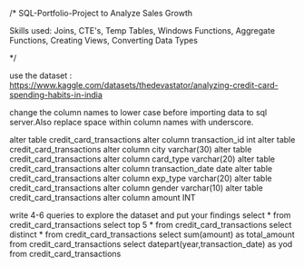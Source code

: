 /*
SQL-Portfolio-Project to Analyze Sales Growth  

Skills used: Joins, CTE's, Temp Tables, Windows Functions, Aggregate Functions, Creating Views, Converting Data Types

*/

use the dataset : https://www.kaggle.com/datasets/thedevastator/analyzing-credit-card-spending-habits-in-india

change the column names to lower case before importing data to sql server.Also replace space within column names with underscore.

alter table credit_card_transactions alter column transaction_id int
alter table credit_card_transactions alter column city varchar(30)
alter table credit_card_transactions alter column card_type varchar(20)
alter table credit_card_transactions alter column transaction_date date
alter table credit_card_transactions alter column exp_type varchar(20)
alter table credit_card_transactions alter column gender varchar(10)
alter table credit_card_transactions alter column amount INT

write 4-6 queries to explore the dataset and put your findings 
select * from credit_card_transactions
select top 5 * from credit_card_transactions
select distinct * from credit_card_transactions
select sum(amount) as total_amount from credit_card_transactions
select datepart(year,transaction_date) as yod from credit_card_transactions
